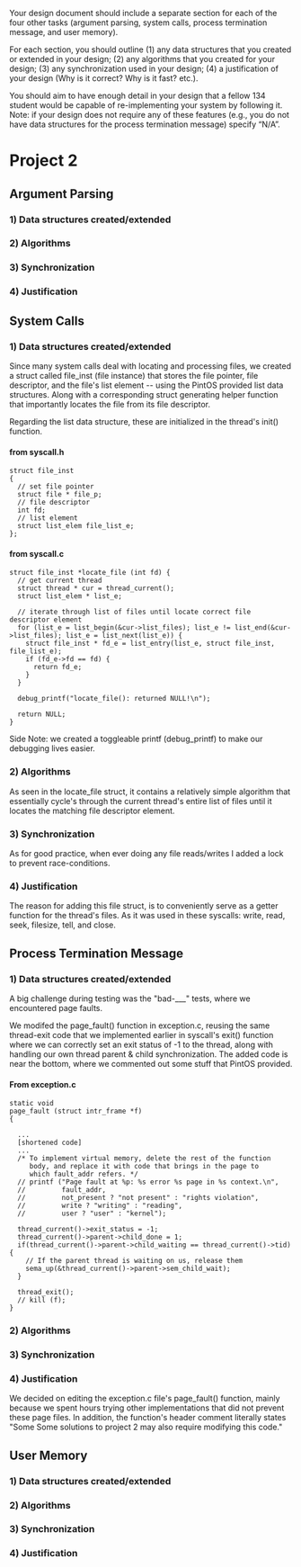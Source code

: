 Your design
document should include a separate section for each of the four other tasks (argument parsing, system calls, process termination message, and user memory). 

For each section, you should outline 
(1) any data structures that you created or extended in your design; 
(2) any algorithms that you created for your design; 
(3) any synchronization used in your design;
(4) a justification of your design (Why is it correct? Why is it fast? etc.).


You should aim to have enough detail in your design that a fellow 134 student would be capable of re-implementing your system by following it. Note: if your design does not require any of these features (e.g., you do not have data structures for the process termination message)
specify “N/A”.


# Project 2

## Argument Parsing

### 1) Data structures created/extended
### 2) Algorithms
### 3) Synchronization
### 4) Justification



## System Calls

### 1) Data structures created/extended

Since many system calls deal with locating and processing files, we created a struct called file_inst (file instance) that stores the file pointer, file descriptor, and the file's list element -- using the PintOS provided list data structures. Along with a corresponding struct generating helper function that importantly locates the file from its file descriptor.

Regarding the list data structure, these are initialized in the thread's init() function.

#### from syscall.h
```
struct file_inst
{
  // set file pointer
  struct file * file_p;
  // file descriptor
  int fd;
  // list element
  struct list_elem file_list_e;
};
```

#### from syscall.c
```
struct file_inst *locate_file (int fd) {
  // get current thread
  struct thread * cur = thread_current();
  struct list_elem * list_e;

  // iterate through list of files until locate correct file descriptor element
  for (list_e = list_begin(&cur->list_files); list_e != list_end(&cur->list_files); list_e = list_next(list_e)) {
    struct file_inst * fd_e = list_entry(list_e, struct file_inst, file_list_e);
    if (fd_e->fd == fd) {
      return fd_e;
    }
  }

  debug_printf("locate_file(): returned NULL!\n");

  return NULL;
}
```

Side Note: we created a toggleable printf (debug_printf) to make our debugging lives easier.

### 2) Algorithms

As seen in the locate_file struct, it contains a relatively simple algorithm that essentially cycle's through the current thread's entire list of files until it locates the matching file descriptor element.

### 3) Synchronization

As for good practice, when ever doing any file reads/writes I added a lock to prevent race-conditions.

### 4) Justification

The reason for adding this file struct, is to conveniently serve as a getter function for the thread's files. As it was used in these syscalls: write, read, seek, filesize, tell, and close.

## Process Termination Message

### 1) Data structures created/extended

A big challenge during testing was the "bad-___" tests, where we encountered page faults.

We modifed the page_fault() function in exception.c, reusing the same thread-exit code that we implemented earlier in syscall's exit() function where we can correctly set an exit status of -1 to the thread, along with handling our own thread parent & child synchronization. The added code is near the bottom, where we commented out some stuff that PintOS provided.

#### From exception.c
```
static void
page_fault (struct intr_frame *f) 
{

  ...
  [shortened code]
  ...
  /* To implement virtual memory, delete the rest of the function
     body, and replace it with code that brings in the page to
     which fault_addr refers. */
  // printf ("Page fault at %p: %s error %s page in %s context.\n",
  //         fault_addr,
  //         not_present ? "not present" : "rights violation",
  //         write ? "writing" : "reading",
  //         user ? "user" : "kernel");
  
  thread_current()->exit_status = -1;
  thread_current()->parent->child_done = 1; 
  if(thread_current()->parent->child_waiting == thread_current()->tid){
    // If the parent thread is waiting on us, release them
    sema_up(&thread_current()->parent->sem_child_wait); 
  }
  
  thread_exit();
  // kill (f);
}

```



### 2) Algorithms
### 3) Synchronization
### 4) Justification

We decided on editing the exception.c file's page_fault() function, mainly because we spent hours trying other implementations that did not prevent these page files. In addition, the function's header comment literally states "Some Some solutions to project 2 may also require modifying this code."

## User Memory

### 1) Data structures created/extended
### 2) Algorithms
### 3) Synchronization
### 4) Justification
